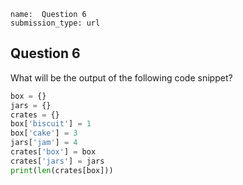 ```ngMeta
name:  Question 6
submission_type: url
```

## Question 6

What will be the output of the following code snippet?

```python
box = {}
jars = {}
crates = {}
box['biscuit'] = 1
box['cake'] = 3
jars['jam'] = 4
crates['box'] = box
crates['jars'] = jars
print(len(crates[box]))
 ```

